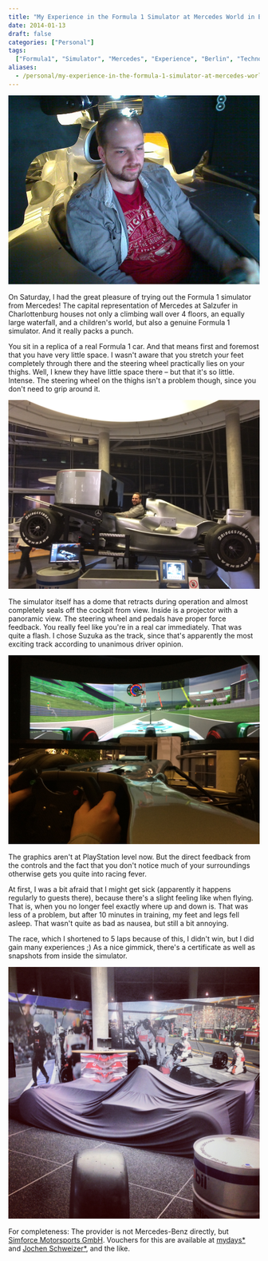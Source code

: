 ```yaml
---
title: "My Experience in the Formula 1 Simulator at Mercedes World in Berlin"
date: 2014-01-13
draft: false
categories: ["Personal"]
tags:
  ["Formula1", "Simulator", "Mercedes", "Experience", "Berlin", "Technology"]
aliases:
  - /personal/my-experience-in-the-formula-1-simulator-at-mercedes-world-in-berlin/348
---
```


![Formula 1 Simulator](Picture-9026.jpg)

On Saturday, I had the great pleasure of trying out the Formula 1 simulator from Mercedes! The capital representation of Mercedes at Salzufer in Charlottenburg houses not only a climbing wall over 4 floors, an equally large waterfall, and a children's world, but also a genuine Formula 1 simulator. And it really packs a punch.

You sit in a replica of a real Formula 1 car. And that means first and foremost that you have very little space. I wasn't aware that you stretch your feet completely through there and the steering wheel practically lies on your thighs. Well, I knew they have little space there – but that it's so little. Intense. The steering wheel on the thighs isn't a problem though, since you don't need to grip around it.

![Simulator Interior View](Foto-2-1.jpg)

The simulator itself has a dome that retracts during operation and almost completely seals off the cockpit from view. Inside is a projector with a panoramic view. The steering wheel and pedals have proper force feedback. You really feel like you're in a real car immediately. That was quite a flash. I chose Suzuka as the track, since that's apparently the most exciting track according to unanimous driver opinion.

![Simulator Interior View 2](Foto-3-1.jpg)

The graphics aren't at PlayStation level now. But the direct feedback from the controls and the fact that you don't notice much of your surroundings otherwise gets you quite into racing fever.

At first, I was a bit afraid that I might get sick (apparently it happens regularly to guests there), because there's a slight feeling like when flying. That is, when you no longer feel exactly where up and down is. That was less of a problem, but after 10 minutes in training, my feet and legs fell asleep. That wasn't quite as bad as nausea, but still a bit annoying.

The race, which I shortened to 5 laps because of this, I didn't win, but I did gain many experiences ;) As a nice gimmick, there's a certificate as well as snapshots from inside the simulator.

![Experience Certificate](Foto.jpg)

For completeness: The provider is not Mercedes-Benz directly, but [Simforce Motorsports GmbH](http://www.simforce-motorsports.de/). Vouchers for this are available at [mydays\*](http://ad.zanox.com/ppc/?26958594C62000252T&ULP=[[http://www.mydays.de/geschenkidee/formel1-simulator-fahren?utm_source=Zanox&utm_medium=Affiliation_Networks]]) and [Jochen Schweizer\*](http://ad.zanox.com/ppc/?26958916C99836775T&ULP=[[http://www.jochen-schweizer.de/geschenke-maenner/formel-1-simulator,default,pd.html?src=zanox]]), and the like.
